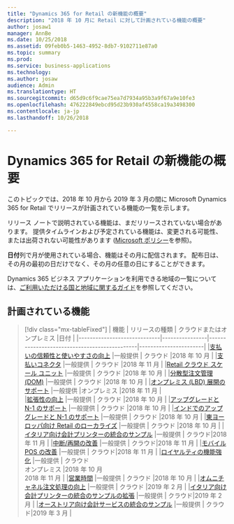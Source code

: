 ```yaml
---
title: "Dynamics 365 for Retail の新機能の概要"
description: "2018 年 10 月に Retail に対して計画されている機能の概要"
author: josaw1
manager: AnnBe
ms.date: 10/25/2018
ms.assetid: 09feb0b5-1463-4952-8db7-9102711e87a0
ms.topic: summary
ms.prod: 
ms.service: business-applications
ms.technology: 
ms.author: josaw
audience: Admin
ms.translationtype: HT
ms.sourcegitcommit: d65d9c6f9cae75ea7d7934a95b3a9f67a9e10fe3
ms.openlocfilehash: 476222849ebcd95d23b930af4558ca19a3498300
ms.contentlocale: ja-jp
ms.lasthandoff: 10/26/2018

---
```

# <a name="summary-of-whats-new-in-dynamics-365-for-retail"></a>Dynamics 365 for Retail の新機能の概要



このトピックでは、2018 年 10 月から 2019 年 3 月の間に Microsoft Dynamics 365 for Retail でリリースが計画されている機能の一覧を示します。 

リリース ノートで説明されている機能は、まだリリースされていない場合があります。 提供タイムラインおよび予定されている機能は、変更される可能性、または出荷されない可能性があります ([Microsoft ポリシー](https://go.microsoft.com/fwlink/p/?linkid=2007332)を参照)。

**日付**列で月が使用されている場合、機能はその月に配信されます。 配布日は、その月の最初の日だけでなく、その月の任意の日にすることができます。
    
Dynamics 365 ビジネス アプリケーションを利用できる地域の一覧については、[ご利用いただける国と地域に関するガイド](https://aka.ms/dynamics_365_international_availability_deck)を参照してください。 



<!--from editor: Is Mobile POS improvements supposed to be listed twice?-->



## <a name="planned-features"></a>計画されている機能

> [!div class="mx-tableFixed"]
> | 機能                     | リリースの種類   | クラウドまたはオンプレミス                      |日付 |
> |-----------------------------|----------------|----------------------------------------------|-----------------------|
> |[支払いの信頼性と使いやすさの向上](payment-processing.md)  |一般提供   |  クラウド   |2018 年 10 月       |
> |[支払いコネクタ](payment-connector.md)                            |一般提供      | クラウド    |2018 年 11 月        |
> |[Retail クラウド スケール ユニット](retail-cloud-scale-unit.md)                  |一般提供     | クラウド    |2018 年 10 月       |
> |[分散型注文管理 (DOM)](distributed-order-management.md)   |一般提供     |   クラウド  |2018 年 10 月      |
> |[オンプレミス (LBD) 展開のサポート](support-premises-local-business-data-deployments.md) |一般提供 |オンプレミス     |2018 年 11 月 |   
> |[拡張性の向上](improved-extensibility.md)  |一般提供           |    クラウド |2018 年 10 月   |
> |[アップグレードと N-1 のサポート](support-upgrade-n-1-ax2012.md)     |一般提供   |  クラウド  |2018 年 10 月   |
> |[インドでのアップグレードと N-1 のサポート](retail-upgrade-n-1-india.md)     |一般提供   |   クラウド  |2018 年 10 月 |
> |[東ヨーロッパ向け Retail のローカライズ](retail-localization-eastern-europe.md) |一般提供  |  クラウド  |2018 年 10 月  |
> |[イタリア向け会計プリンターの統合のサンプル](fiscal-printer-integration-sample-italy.md)  |一般提供  |   クラウド|2018 年 11 月 |
> |[中断/再開の改善](suspend-resume-improvements.md)  |一般提供  |   クラウド|2018 年 11 月 |
> |[モバイル POS の改善](mobile-pos-improvements.md)  |一般提供  |   クラウド|2018 年 11 月 |
> |[ロイヤルティの機能強化](loyalty.md)  |一般提供      |  クラウド<br>オンプレミス  |2018 年 10 月<br>2018 年 11 月      |
> |[営業時間](store-hours.md)        |一般提供    | クラウド    |2018 年 10 月     |
> |[オムニチャネル注文処理の向上](improved-omni-channel-order-processing.md)  |一般提供  |  クラウド  |2019 年 2 月   |
> |[イタリア向け会計プリンターの統合のサンプルの拡張](fiscal-printer-integration-sample-italy-2.md)  |一般提供  |   クラウド|2019 年 2 月 |
> |[オーストリア向け会計サービスの統合のサンプル](fiscal-service-integration-sample-austria.md)  |一般提供  |   クラウド|2019 年 3 月 |


